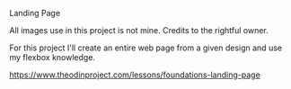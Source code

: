 Landing Page

All images use in this project is not mine. Credits to the rightful owner.

For this project I'll create an entire web page from a given design and use my flexbox knowledge.

https://www.theodinproject.com/lessons/foundations-landing-page